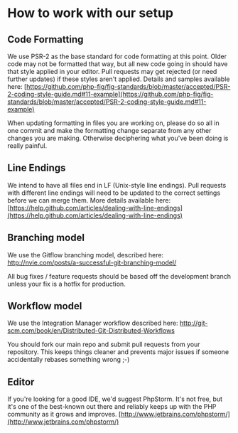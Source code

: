 # How to work with our setup

## Code Formatting
We use PSR-2 as the base standard for code formatting at this point.  Older code may not be formatted that way, but all
new code going in should have that style applied in your editor.  Pull requests may get rejected (or need further updates)
if these styles aren't applied.  Details and samples available here:
[https://github.com/php-fig/fig-standards/blob/master/accepted/PSR-2-coding-style-guide.md#11-example](https://github.com/php-fig/fig-standards/blob/master/accepted/PSR-2-coding-style-guide.md#11-example)

When updating formatting in files you are working on, please do so all in one commit and make the formatting change
  separate from any other changes you are making.  Otherwise deciphering what you've been doing is really painful.

## Line Endings
We intend to have all files end in LF (Unix-style line endings).  Pull requests with different line endings will
need to be updated to the correct settings before we can merge them.  More details available here:
[https://help.github.com/articles/dealing-with-line-endings](https://help.github.com/articles/dealing-with-line-endings)

## Branching model
We use the Gitflow branching model, described here: http://nvie.com/posts/a-successful-git-branching-model/

All bug fixes / feature requests should be based off the development branch unless your fix is a hotfix for production.

## Workflow model
We use the Integration Manager workflow described here: http://git-scm.com/book/en/Distributed-Git-Distributed-Workflows

You should fork our main repo and submit pull requests from your repository.  This keeps things cleaner and prevents
major issues if someone accidentally rebases something wrong ;-)

## Editor
If you're looking for a good IDE, we'd suggest PhpStorm.  It's not free, but it's one of the best-known out there
and reliably keeps up with the PHP community as it grows and improves. [http://www.jetbrains.com/phpstorm/](http://www.jetbrains.com/phpstorm/)